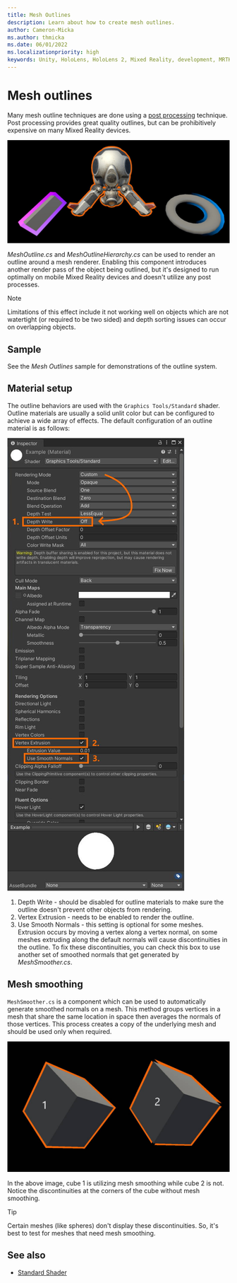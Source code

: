 ```yaml
---
title: Mesh Outlines
description: Learn about how to create mesh outlines.
author: Cameron-Micka
ms.author: thmicka
ms.date: 06/01/2022
ms.localizationpriority: high
keywords: Unity, HoloLens, HoloLens 2, Mixed Reality, development, MRTK, Graphics Tools, MRGT, MR Graphics Tools, Standard Shader, Mesh Outlines
---
```


# Mesh outlines

Many mesh outline techniques are done using a [post processing](https://docs.unity3d.com/Manual/PostProcessingOverview.html) technique. Post processing provides great quality outlines, but can be prohibitively expensive on many Mixed Reality devices.

![Mesh outlines example](images/MeshOutline/MeshOutline.jpg)

_MeshOutline.cs_ and _MeshOutlineHierarchy.cs_ can be used to render an outline around a mesh renderer. Enabling this component introduces another render pass of the object being outlined, but it's designed to run optimally on mobile Mixed Reality devices and doesn't utilize any post processes.

> [!NOTE]
> Limitations of this effect include it not working well on objects which are not watertight (or required to be two sided) and depth sorting issues can occur on overlapping objects.

## Sample

See the *Mesh Outlines* sample for demonstrations of the outline system.

## Material setup

The outline behaviors are used with the `Graphics Tools/Standard` shader. Outline materials are usually a solid unlit color but can be configured to achieve a wide array of effects. The default configuration of an outline material is as follows:

![Mesh outline material inspector](images/MeshOutline/OutlineMaterial.jpg)

1. Depth Write - should be disabled for outline materials to make sure the outline doesn't prevent other objects from rendering.
2. Vertex Extrusion - needs to be enabled to render the outline.
3. Use Smooth Normals - this setting is optional for some meshes. Extrusion occurs by moving a vertex along a vertex normal, on some meshes extruding along the default normals will cause discontinuities in the outline. To fix these discontinuities, you can check this box to use another set of smoothed normals that get generated by _MeshSmoother.cs_.

## Mesh smoothing

`MeshSmoother.cs` is a component which can be used to automatically generate smoothed normals on a mesh. This method groups vertices in a mesh that share the same location in space then averages the normals of those vertices. This process creates a copy of the underlying mesh and should be used only when required.

![Smooth normals comparison](images/MeshOutline/SmoothNormals.jpg)

In the above image, cube 1 is utilizing mesh smoothing while cube 2 is not. Notice the discontinuities at the corners of the cube without mesh smoothing.

> [!TIP]
> Certain meshes (like spheres) don't display these discontinuities. So, it's best to test for meshes that need mesh smoothing.

## See also

* [Standard Shader](standard-shader.md)
